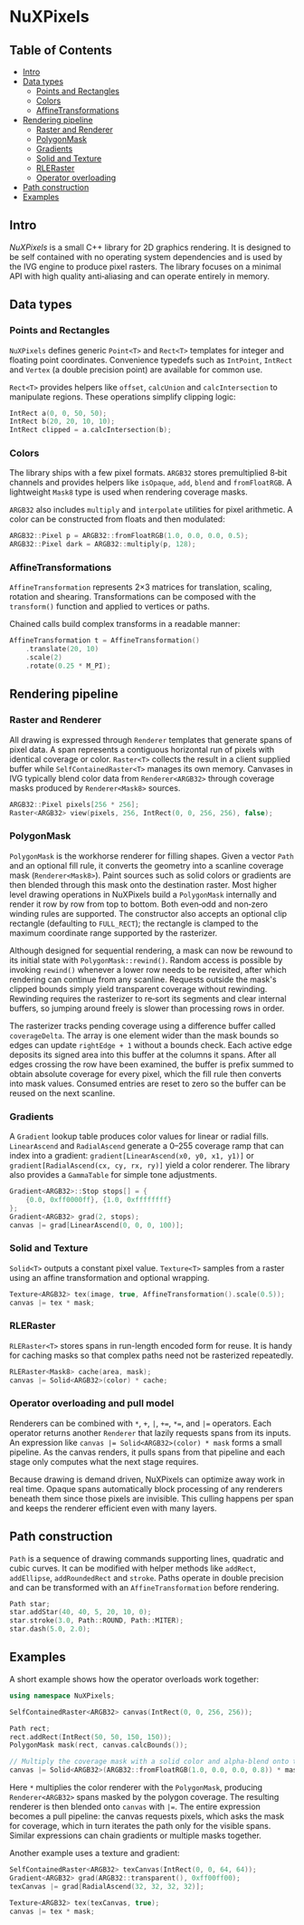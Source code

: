 # NuXPixels

## Table of Contents
- [Intro](#intro)
- [Data types](#data-types)
  - [Points and Rectangles](#points-and-rectangles)
  - [Colors](#colors)
  - [AffineTransformations](#affinetransformations)
- [Rendering pipeline](#rendering-pipeline)
  - [Raster and Renderer](#raster-and-renderer)
  - [PolygonMask](#polygonmask)
  - [Gradients](#gradients)
  - [Solid and Texture](#solid-and-texture)
  - [RLERaster](#rleraster)
  - [Operator overloading](#operator-overloading-and-pull-model)
- [Path construction](#path-construction)
- [Examples](#examples)
## Intro

_NuXPixels_ is a small C++ library for 2D graphics rendering. It is designed to be self contained with no operating system dependencies and is used by the IVG engine to produce pixel rasters. The library focuses on a minimal API with high quality anti‑aliasing and can operate entirely in memory.

## Data types

### Points and Rectangles
`NuXPixels` defines generic `Point<T>` and `Rect<T>` templates for integer and floating point coordinates. Convenience typedefs such as `IntPoint`, `IntRect` and `Vertex` (a double precision point) are available for common use.

`Rect<T>` provides helpers like `offset`, `calcUnion` and `calcIntersection` to manipulate regions.
These operations simplify clipping logic:

```cpp
IntRect a(0, 0, 50, 50);
IntRect b(20, 20, 10, 10);
IntRect clipped = a.calcIntersection(b);
```

### Colors
The library ships with a few pixel formats. `ARGB32` stores premultiplied 8‑bit channels and provides helpers like `isOpaque`, `add`, `blend` and `fromFloatRGB`. A lightweight `Mask8` type is used when rendering coverage masks.

`ARGB32` also includes `multiply` and `interpolate` utilities for pixel arithmetic. A color can be
constructed from floats and then modulated:

```cpp
ARGB32::Pixel p = ARGB32::fromFloatRGB(1.0, 0.0, 0.0, 0.5);
ARGB32::Pixel dark = ARGB32::multiply(p, 128);
```

### AffineTransformations
`AffineTransformation` represents 2×3 matrices for translation, scaling, rotation and shearing. Transformations can be composed with the `transform()` function and applied to vertices or paths.

Chained calls build complex transforms in a readable manner:

```cpp
AffineTransformation t = AffineTransformation()
    .translate(20, 10)
    .scale(2)
    .rotate(0.25 * M_PI);
```

## Rendering pipeline

### Raster and Renderer
All drawing is expressed through `Renderer` templates that generate spans of
pixel data. A span represents a contiguous horizontal run of pixels with identical
coverage or color. `Raster<T>` collects the result in a client supplied buffer
while `SelfContainedRaster<T>` manages its own memory. Canvases in IVG typically
blend color data from `Renderer<ARGB32>` through coverage masks produced by
`Renderer<Mask8>` sources.

```cpp
ARGB32::Pixel pixels[256 * 256];
Raster<ARGB32> view(pixels, 256, IntRect(0, 0, 256, 256), false);
```

### PolygonMask
`PolygonMask` is the workhorse renderer for filling shapes. Given a vector `Path` and an optional fill rule, it converts the geometry into a scanline coverage mask (`Renderer<Mask8>`). Paint sources such as solid colors or gradients are then blended through this mask onto the destination raster. Most higher level drawing operations in NuXPixels build a `PolygonMask` internally and render it row by row from top to bottom. Both even‑odd and non‑zero winding rules are supported. The constructor also accepts an optional clip rectangle (defaulting to `FULL_RECT`); the rectangle is clamped to the maximum coordinate range supported by the rasterizer.

Although designed for sequential rendering, a mask can now be rewound to its initial state with `PolygonMask::rewind()`. Random access is possible by invoking `rewind()` whenever a lower row needs to be revisited, after which rendering can continue from any scanline. Requests outside the mask's clipped bounds simply yield transparent coverage without rewinding. Rewinding requires the rasterizer to re‑sort its segments and clear internal buffers, so jumping around freely is slower than processing rows in order.

The rasterizer tracks pending coverage using a difference buffer called `coverageDelta`.
The array is one element wider than the mask bounds so edges can update `rightEdge + 1` without a bounds check.
Each active edge deposits its signed area into this buffer at the columns it spans.
After all edges crossing the row have been examined, the buffer is prefix summed to obtain absolute coverage for every pixel,
which the fill rule then converts into mask values.
Consumed entries are reset to zero so the buffer can be reused on the next scanline.

### Gradients
A `Gradient` lookup table produces color values for linear or radial fills.
`LinearAscend` and `RadialAscend` generate a 0–255 coverage ramp that can index
into a gradient: `gradient[LinearAscend(x0, y0, x1, y1)]` or
`gradient[RadialAscend(cx, cy, rx, ry)]` yield a color renderer. The library also
provides a `GammaTable` for simple tone adjustments.

```cpp
Gradient<ARGB32>::Stop stops[] = {
    {0.0, 0xff0000ff}, {1.0, 0xffffffff}
};
Gradient<ARGB32> grad(2, stops);
canvas |= grad[LinearAscend(0, 0, 0, 100)];
```

### Solid and Texture
`Solid<T>` outputs a constant pixel value. `Texture<T>` samples from a raster using an affine
transformation and optional wrapping.

```cpp
Texture<ARGB32> tex(image, true, AffineTransformation().scale(0.5));
canvas |= tex * mask;
```

### RLERaster
`RLERaster<T>` stores spans in run-length encoded form for reuse. It is handy for caching
masks so that complex paths need not be rasterized repeatedly.

```cpp
RLERaster<Mask8> cache(area, mask);
canvas |= Solid<ARGB32>(color) * cache;
```

### Operator overloading and pull model
Renderers can be combined with `*`, `+`, `|`, `+=`, `*=`, and `|=` operators.
Each operator returns another `Renderer` that lazily requests spans from its
inputs. An expression like `canvas |= Solid<ARGB32>(color) * mask` forms a small
pipeline. As the canvas renders, it pulls spans from that pipeline and each stage
only computes what the next stage requires.

Because drawing is demand driven, NuXPixels can optimize away work in real time.
Opaque spans automatically block processing of any renderers beneath them since
those pixels are invisible. This culling happens per span and keeps the renderer
efficient even with many layers.

## Path construction
`Path` is a sequence of drawing commands supporting lines, quadratic and cubic curves. It can be modified with helper methods like `addRect`, `addEllipse`, `addRoundedRect` and `stroke`. Paths operate in double precision and can be transformed with an `AffineTransformation` before rendering.

```cpp
Path star;
star.addStar(40, 40, 5, 20, 10, 0);
star.stroke(3.0, Path::ROUND, Path::MITER);
star.dash(5.0, 2.0);
```


## Examples

A short example shows how the operator overloads work together:

```cpp
using namespace NuXPixels;

SelfContainedRaster<ARGB32> canvas(IntRect(0, 0, 256, 256));

Path rect;
rect.addRect(IntRect(50, 50, 150, 150));
PolygonMask mask(rect, canvas.calcBounds());

// Multiply the coverage mask with a solid color and alpha-blend onto the canvas
canvas |= Solid<ARGB32>(ARGB32::fromFloatRGB(1.0, 0.0, 0.0, 0.8)) * mask;
```
Here `*` multiplies the color renderer with the `PolygonMask`, producing
`Renderer<ARGB32>` spans masked by the polygon coverage. The resulting renderer
is then blended onto `canvas` with `|=`. The entire expression becomes a pull
pipeline: the canvas requests pixels, which asks the mask for coverage, which in
turn iterates the path only for the visible spans. Similar expressions can chain
gradients or multiple masks together.

Another example uses a texture and gradient:

```cpp
SelfContainedRaster<ARGB32> texCanvas(IntRect(0, 0, 64, 64));
Gradient<ARGB32> grad(ARGB32::transparent(), 0xff00ff00);
texCanvas |= grad[RadialAscend(32, 32, 32, 32)];

Texture<ARGB32> tex(texCanvas, true);
canvas |= tex * mask;
```
